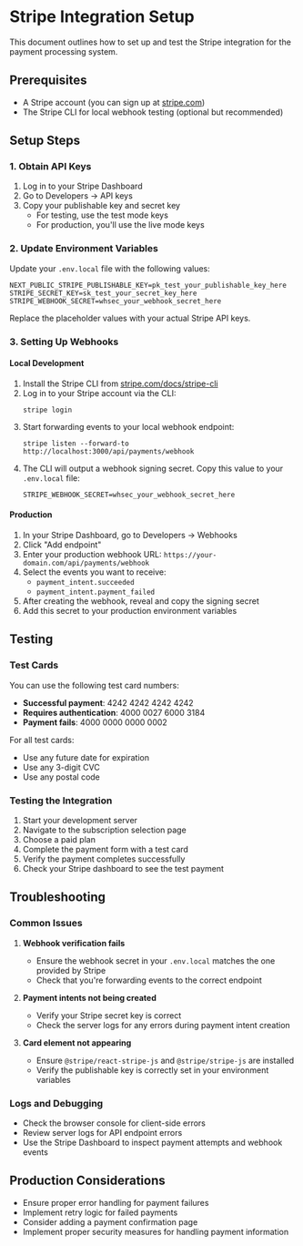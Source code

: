 # Stripe Integration Setup

This document outlines how to set up and test the Stripe integration for the payment processing system.

## Prerequisites

- A Stripe account (you can sign up at [stripe.com](https://stripe.com))
- The Stripe CLI for local webhook testing (optional but recommended)

## Setup Steps

### 1. Obtain API Keys

1. Log in to your Stripe Dashboard
2. Go to Developers → API keys
3. Copy your publishable key and secret key
   - For testing, use the test mode keys
   - For production, you'll use the live mode keys

### 2. Update Environment Variables

Update your `.env.local` file with the following values:

```
NEXT_PUBLIC_STRIPE_PUBLISHABLE_KEY=pk_test_your_publishable_key_here
STRIPE_SECRET_KEY=sk_test_your_secret_key_here
STRIPE_WEBHOOK_SECRET=whsec_your_webhook_secret_here
```

Replace the placeholder values with your actual Stripe API keys.

### 3. Setting Up Webhooks

#### Local Development

1. Install the Stripe CLI from [stripe.com/docs/stripe-cli](https://stripe.com/docs/stripe-cli)
2. Log in to your Stripe account via the CLI:
   ```
   stripe login
   ```
3. Start forwarding events to your local webhook endpoint:
   ```
   stripe listen --forward-to http://localhost:3000/api/payments/webhook
   ```
4. The CLI will output a webhook signing secret. Copy this value to your `.env.local` file:
   ```
   STRIPE_WEBHOOK_SECRET=whsec_your_webhook_secret_here
   ```

#### Production

1. In your Stripe Dashboard, go to Developers → Webhooks
2. Click "Add endpoint"
3. Enter your production webhook URL: `https://your-domain.com/api/payments/webhook`
4. Select the events you want to receive:
   - `payment_intent.succeeded`
   - `payment_intent.payment_failed`
5. After creating the webhook, reveal and copy the signing secret
6. Add this secret to your production environment variables

## Testing

### Test Cards

You can use the following test card numbers:

- **Successful payment**: 4242 4242 4242 4242
- **Requires authentication**: 4000 0027 6000 3184
- **Payment fails**: 4000 0000 0000 0002

For all test cards:
- Use any future date for expiration
- Use any 3-digit CVC
- Use any postal code

### Testing the Integration

1. Start your development server
2. Navigate to the subscription selection page
3. Choose a paid plan
4. Complete the payment form with a test card
5. Verify the payment completes successfully
6. Check your Stripe dashboard to see the test payment

## Troubleshooting

### Common Issues

1. **Webhook verification fails**
   - Ensure the webhook secret in your `.env.local` matches the one provided by Stripe
   - Check that you're forwarding events to the correct endpoint

2. **Payment intents not being created**
   - Verify your Stripe secret key is correct
   - Check the server logs for any errors during payment intent creation

3. **Card element not appearing**
   - Ensure `@stripe/react-stripe-js` and `@stripe/stripe-js` are installed
   - Verify the publishable key is correctly set in your environment variables

### Logs and Debugging

- Check the browser console for client-side errors
- Review server logs for API endpoint errors
- Use the Stripe Dashboard to inspect payment attempts and webhook events

## Production Considerations

- Ensure proper error handling for payment failures
- Implement retry logic for failed payments
- Consider adding a payment confirmation page
- Implement proper security measures for handling payment information 